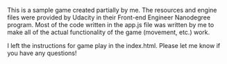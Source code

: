 This is a sample game created partially by me. The resources and engine files were provided by Udacity in their Front-end Engineer Nanodegree program. Most of the code written in the app.js file was written by me to make all of the actual functionality of the game (movement, etc.) work. 

I left the instructions for game play in the index.html. Please let me know if you have any questions!
